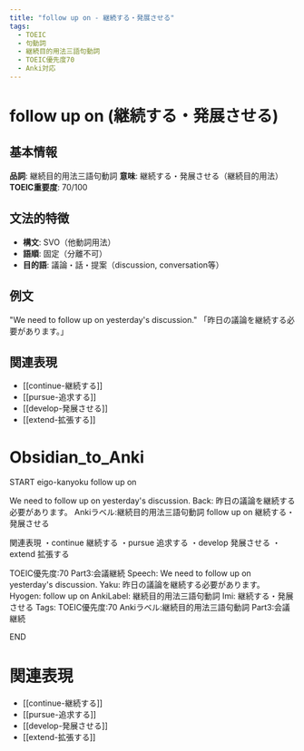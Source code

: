 ```yaml
---
title: "follow up on - 継続する・発展させる"
tags:
  - TOEIC
  - 句動詞
  - 継続目的用法三語句動詞
  - TOEIC優先度70
  - Anki対応
---
```


# follow up on (継続する・発展させる)

## 基本情報
**品詞**: 継続目的用法三語句動詞
**意味**: 継続する・発展させる（継続目的用法）
**TOEIC重要度**: 70/100

## 文法的特徴
- **構文**: SVO（他動詞用法）
- **語順**: 固定（分離不可）
- **目的語**: 議論・話・提案（discussion, conversation等）

## 例文
"We need to follow up on yesterday's discussion."
「昨日の議論を継続する必要があります。」

## 関連表現
- [[continue-継続する]]
- [[pursue-追求する]]
- [[develop-発展させる]]
- [[extend-拡張する]]

# Obsidian_to_Anki
START
eigo-kanyoku
follow up on

We need to follow up on yesterday's discussion.
Back: 
昨日の議論を継続する必要があります。
Ankiラベル:継続目的用法三語句動詞
follow up on
継続する・発展させる

関連表現
・continue 継続する
・pursue 追求する
・develop 発展させる
・extend 拡張する

TOEIC優先度:70
Part3:会議継続
Speech: We need to follow up on yesterday's discussion.
Yaku: 昨日の議論を継続する必要があります。
Hyogen: follow up on
AnkiLabel: 継続目的用法三語句動詞
Imi: 継続する・発展させる
Tags: TOEIC優先度:70 Ankiラベル:継続目的用法三語句動詞 Part3:会議継続
<!--ID: 1753014072296-->
END

# 関連表現
- [[continue-継続する]]
- [[pursue-追求する]]
- [[develop-発展させる]]
- [[extend-拡張する]] 